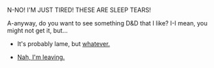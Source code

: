 N-NO!  I'M JUST TIRED!  THESE ARE SLEEP TEARS!

A-anyway, do you want to see something D&D that I like?  I-I mean, you might not get it, but...

- It's probably lame, but [whatever.](https://www.youtube.com/watch?v=yCLfJ8cJ2BM)

- [Nah, I'm leaving.](../marshmallow.md)